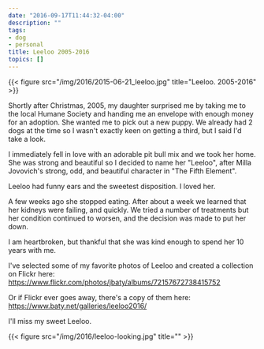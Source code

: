 ```yaml
---
date: "2016-09-17T11:44:32-04:00"
description: ""
tags:
- dog
- personal
title: Leeloo 2005-2016
topics: []
---
```


{{< figure src="/img/2016/2015-06-21_leeloo.jpg" title="Leeloo. 2005-2016" >}}

Shortly after Christmas, 2005, my daughter surprised me by taking me to the
local Humane Society and handing me an envelope with enough money for an
adoption. She wanted me to pick out a new puppy. We already had 2 dogs at the
time so I wasn't exactly keen on getting a third, but I said I'd take a look.

I immediately fell in love with an adorable pit bull mix and we took her home.
She was strong and beautiful so I decided to name her "Leeloo", after Milla
Jovovich's strong, odd, and beautiful character in "The Fifth Element".

Leeloo had funny ears and the sweetest disposition. I loved her.

A few weeks ago she stopped eating. After about a week we learned that her
kidneys were failing, and quickly. We tried a number of treatments but her
condition continued to worsen, and the decision was made to put her down.

I am heartbroken, but thankful that she was kind enough to spend her 10 years
with me.

I've selected some of my favorite photos of Leeloo and created a collection on
Flickr here: https://www.flickr.com/photos/jbaty/albums/72157672738415752

Or if Flickr ever goes away, there's a copy of them here:
https://www.baty.net/galleries/leeloo2016/

I'll miss my sweet Leeloo.

{{< figure src="/img/2016/leeloo-looking.jpg" title="" >}}


